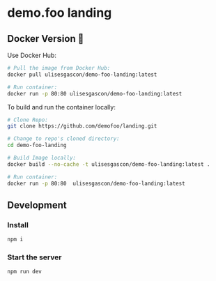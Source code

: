 # demo.foo landing

## Docker Version 🐳

Use Docker Hub:

```bash
# Pull the image from Docker Hub:
docker pull ulisesgascon/demo-foo-landing:latest

# Run container:
docker run -p 80:80 ulisesgascon/demo-foo-landing:latest
```

To build and run the container locally:

```bash
# Clone Repo:
git clone https://github.com/demofoo/landing.git

# Change to repo's cloned directory:
cd demo-foo-landing

# Build Image locally:
docker build --no-cache -t ulisesgascon/demo-foo-landing:latest .

# Run container:
docker run -p 80:80  ulisesgascon/demo-foo-landing:latest
```

## Development

### Install

```bash
npm i
```

### Start the server

```bash
npm run dev
```
